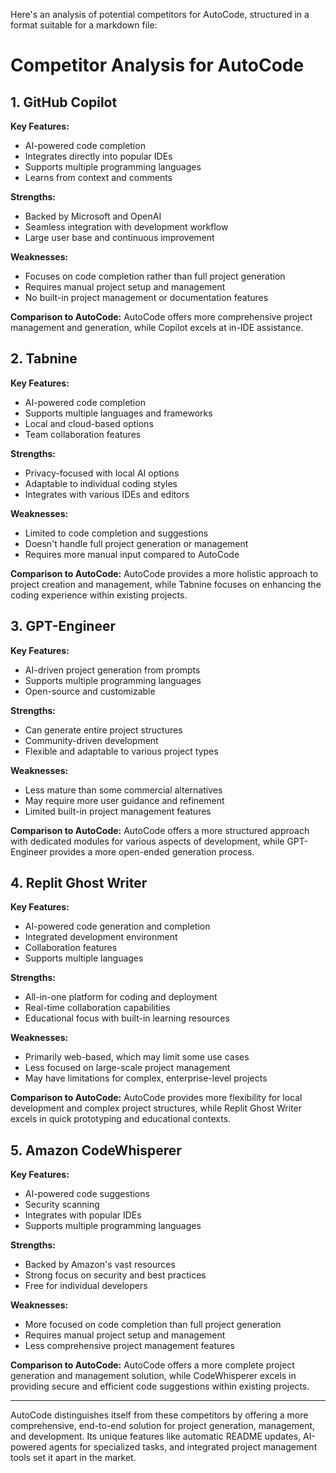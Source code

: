 Here's an analysis of potential competitors for AutoCode, structured in a format suitable for a markdown file:

# Competitor Analysis for AutoCode

## 1. GitHub Copilot

**Key Features:**
- AI-powered code completion
- Integrates directly into popular IDEs
- Supports multiple programming languages
- Learns from context and comments

**Strengths:**
- Backed by Microsoft and OpenAI
- Seamless integration with development workflow
- Large user base and continuous improvement

**Weaknesses:**
- Focuses on code completion rather than full project generation
- Requires manual project setup and management
- No built-in project management or documentation features

**Comparison to AutoCode:**
AutoCode offers more comprehensive project management and generation, while Copilot excels at in-IDE assistance.

## 2. Tabnine

**Key Features:**
- AI-powered code completion
- Supports multiple languages and frameworks
- Local and cloud-based options
- Team collaboration features

**Strengths:**
- Privacy-focused with local AI options
- Adaptable to individual coding styles
- Integrates with various IDEs and editors

**Weaknesses:**
- Limited to code completion and suggestions
- Doesn't handle full project generation or management
- Requires more manual input compared to AutoCode

**Comparison to AutoCode:**
AutoCode provides a more holistic approach to project creation and management, while Tabnine focuses on enhancing the coding experience within existing projects.

## 3. GPT-Engineer

**Key Features:**
- AI-driven project generation from prompts
- Supports multiple programming languages
- Open-source and customizable

**Strengths:**
- Can generate entire project structures
- Community-driven development
- Flexible and adaptable to various project types

**Weaknesses:**
- Less mature than some commercial alternatives
- May require more user guidance and refinement
- Limited built-in project management features

**Comparison to AutoCode:**
AutoCode offers a more structured approach with dedicated modules for various aspects of development, while GPT-Engineer provides a more open-ended generation process.

## 4. Replit Ghost Writer

**Key Features:**
- AI-powered code generation and completion
- Integrated development environment
- Collaboration features
- Supports multiple languages

**Strengths:**
- All-in-one platform for coding and deployment
- Real-time collaboration capabilities
- Educational focus with built-in learning resources

**Weaknesses:**
- Primarily web-based, which may limit some use cases
- Less focused on large-scale project management
- May have limitations for complex, enterprise-level projects

**Comparison to AutoCode:**
AutoCode provides more flexibility for local development and complex project structures, while Replit Ghost Writer excels in quick prototyping and educational contexts.

## 5. Amazon CodeWhisperer

**Key Features:**
- AI-powered code suggestions
- Security scanning
- Integrates with popular IDEs
- Supports multiple programming languages

**Strengths:**
- Backed by Amazon's vast resources
- Strong focus on security and best practices
- Free for individual developers

**Weaknesses:**
- More focused on code completion than full project generation
- Requires manual project setup and management
- Less comprehensive project management features

**Comparison to AutoCode:**
AutoCode offers a more complete project generation and management solution, while CodeWhisperer excels in providing secure and efficient code suggestions within existing projects.

---

AutoCode distinguishes itself from these competitors by offering a more comprehensive, end-to-end solution for project generation, management, and development. Its unique features like automatic README updates, AI-powered agents for specialized tasks, and integrated project management tools set it apart in the market.